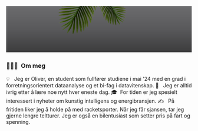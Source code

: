 <p align="center">
	<img src="pictures/GithubBanner.png">
</p>

### 👨🏻‍💻 &nbsp;Om meg

💡 &nbsp; Jeg er Oliver, en student som fullfører studiene i mai '24 med en grad i forretningsorientert dataanalyse og et bi-fag i datavitenskap.
🌱 &nbsp; Jeg er alltid ivrig etter å lære noe nytt hver eneste dag.
🎓 &nbsp;For tiden er jeg spesielt interessert i nyheter om kunstig intelligens og energibransjen.
✍️ &nbsp; På fritiden liker jeg å holde på med racketsporter. Når jeg får sjansen, tar jeg gjerne lengre teltturer. Jeg er også en bilentusiast som setter pris på fart og spenning.
